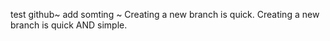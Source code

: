 test github~
add somting ~ 
Creating a new branch is quick.
Creating a new branch is quick AND simple.
